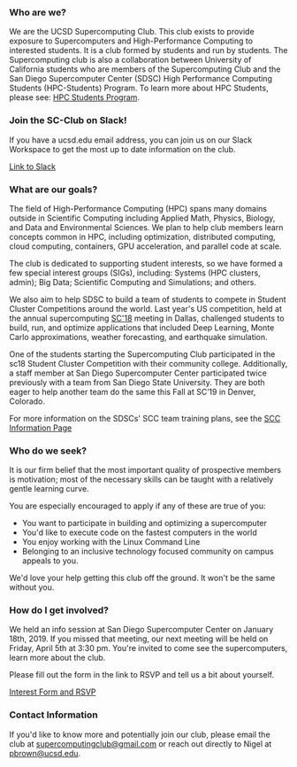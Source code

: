 ### Who are we?

We are the UCSD Supercomputing Club. This club exists to provide exposure to Supercomputers and High-Performance Computing to interested students. It is a club formed by students and run by students.
The Supercomputing club is also a collaboration between University of California students who are members of the Supercomputing Club and the San Diego Supercomputer Center (SDSC) High Performance Computing Students (HPC-Students) Program. To learn more about HPC Students, please see: [HPC Students Program](https://www.sdsc.edu/education_and_training/hpc_students.html).

### Join the SC-Club on Slack!

If you have a ucsd.edu email address, you can join us on our Slack Workspace to get the most up to date information on the club.

[Link to Slack](https://hpcstudentsatsdsc.slack.com)

### What are our goals?

The field of High-Performance Computing (HPC) spans many domains outside in Scientific Computing including Applied Math, Physics, Biology, and Data and Environmental Sciences.
We plan to help club members learn concepts common in HPC, including optimization, distributed computing, cloud computing, containers, GPU acceleration, and parallel code at scale.

The club is dedicated to supporting student interests, so we have formed a few special interest groups (SIGs), including: Systems (HPC clusters, admin); Big Data; Scientific Computing and Simulations; and others.

We also aim to help SDSC to build a team of students to compete in Student Cluster Competitions around the world.  Last year's US competition, held at the annual supercomputing [SC'18](https://sc18.supercomputing.org) meeting in Dallas, challenged students to build, run, and optimize applications that included Deep Learning,
Monte Carlo approximations, weather forecasting, and earthquake simulation. 

One of the students starting the Supercomputing Club participated in the sc18 Student Cluster Competition with their community college. Additionally, a staff member at San Diego Supercomputer Center participated twice previously with a team from San Diego State University. They are both eager to help another team do the same this Fall at SC’19 in Denver, Colorado.

For more information on the SDSCs' SCC team training plans, see the [SCC Information Page](https://training.sdsc.edu/scc")

### Who do we seek?

It is our firm belief that the most important quality of prospective members is motivation;
most of the necessary skills can be taught with a relatively gentle learning curve.

You are especially encouraged to apply if any of these are true of you:
- You want to participate in building and optimizing a supercomputer
- You'd like to execute code on the fastest computers in the world
- You enjoy working with the Linux Command Line
- Belonging to an inclusive technology focused community on campus appeals to you.

We'd love your help getting this club off the ground.
It won't be the same without you.

### How do I get involved?

We held an info session at San Diego Supercomputer Center on January 18th, 2019. If you missed that meeting, our next meeting will be held on Friday, April 5th at 3:30 pm.
You're invited to come see the supercomputers, learn more about the club.

Please fill out the form in the link to RSVP and tell us a bit about yourself.

[Interest Form and RSVP](https://docs.google.com/forms/d/1RkUkzLwf310_l9zNPaoSgoFu9F0YUI24Sbt6ysomepg)

### Contact Information

If you'd like to know more and potentially join our club, please email the club at <supercomputingclub@gmail.com> or reach out directly to Nigel at <pbrown@ucsd.edu>.
